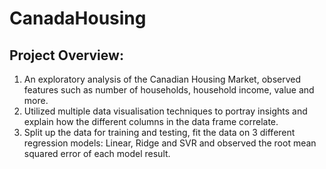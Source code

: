 # CanadaHousing
## Project Overview:
1) An exploratory analysis of the Canadian Housing Market, observed features such as number of households, household income, value and more.
2) Utilized multiple data visualisation techniques to portray insights and explain how the different columns in the data frame correlate.
3) Split up the data for training and testing, fit the data on 3 different regression models: Linear, Ridge and SVR and observed the root mean squared error of each model result.
